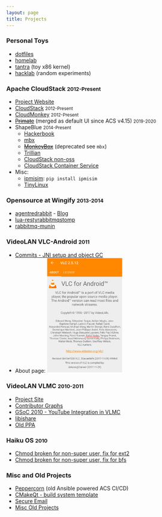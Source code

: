 ```yaml
---
layout: page
title: Projects
---
```



### Personal Toys

- [dotfiles](https://github.com/rhtyd/dotfiles)
- [homelab](https://yadav.cloud/)
- [tantra](https://github.com/rhtyd/tantra) (toy x86 kernel)
- [hacklab](https://github.com/rhtyd/hacklab) (random experiments)

### Apache CloudStack <small><span class="light">2012-Present</span></small>

- [Project Website](https://cloudstack.apache.org/who.html)
- [CloudStack](https://github.com/apache/cloudstack/graphs/contributors) <small><span class="light">2012-Present</span></small>
- [CloudMonkey](https://github.com/apache/cloudstack-cloudmonkey/graphs/contributors) <small><span class="light">2012-Present</span></small>
- ~~[Primate](https://github.com/apache/cloudstack-primate/graphs/contributors)~~ (merged as default UI since ACS v4.15) <small><span class="light">2019-2020</span></small>
- ShapeBlue <small><span class="light">2014-Present</span></small>
  - [Hackerbook](https://github.com/shapeblue/hackerbook)
  - [mbx](https://github.com/shapeblue/mbx)
  - ~~[MonkeyBox](https://github.com/rhtyd/monkeybox)~~ (deprecated see `mbx`)
  - [Trillian](https://github.com/shapeblue/Trillian)
  - [CloudStack non-oss](https://github.com/shapeblue/cloudstack-nonoss)
  - [CloudStack Container Service](https://github.com/shapeblue/ccs)
- Misc:
  - [ipmisim](https://github.com/rhtyd/ipmisim): `pip install ipmisim`
  - [TinyLinux](https://github.com/rhtyd/tinylinux)

### Opensource at Wingify <small><span class="light">2013-2014</span></small>

- [agentredrabbit](https://github.com/wingify/agentredrabbit) - [Blog](/blog/scaling-with-queues/)
- [lua-restyrabbitmqstomp](https://github.com/wingify/lua-resty-rabbitmqstomp)
- [rabbitmq-munin](https://github.com/wingify/rabbitmq-munin)

### VideoLAN VLC-Android <small><span class="light">2011</span></small>

- [Commits - JNI setup and object GC](http://git.videolan.org/?p=vlc%2Fvlc-android.git&a=search&h=HEAD&st=author&s=Rohit+Yadav)
- About page:
<a href="/images/projects/vlc-android.jpg"><img src="/images/projects/vlc-android.jpg" style="max-width:200px;"/></a>

### VideoLAN VLMC <small><span class="light">2010-2011</span></small>

- [Project Site](https://www.videolan.org/vlmc/)
- [Contributor Graphs](https://code.videolan.org/videolan/vlmc/graphs/master)
- [GSoC 2010 - YouTube Integration in VLMC](https://wiki.videolan.org/SoC_2010/Youtube_Integration_VLMC)
- [libishare](https://github.com/rhtyd/old/tree/master/libishare)
- [Old PPA](https://launchpad.net/~rohityadav/+archive/ubuntu/vlmc)

### Haiku OS <small><span class="light">2010</span></small>

- [Chmod broken for non-super user, fix for ext2](http://cgit.haiku-os.org/haiku/commit/?id=hrev39379)
- [Chmod broken for non-super user, fix for bfs](http://cgit.haiku-os.org/haiku/commit/?id=hrev39378)

### Misc and Old Projects

- [Peppercorn](https://github.com/rhtyd/peppercorn) (old Ansible powered ACS CI/CD)
- [CMakeQt - build system template](https://github.com/rhtyd/cmakeqt)
- [Secure Email](https://github.com/rhtyd/securemail)
- [Misc Old Projects](https://github.com/rhtyd/old)
